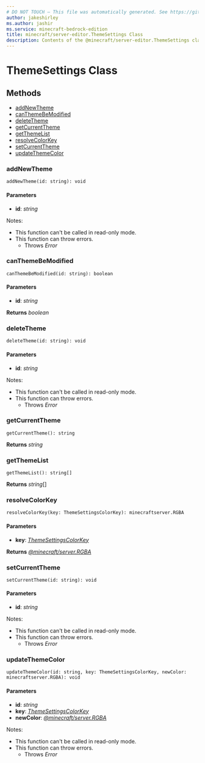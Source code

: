 ```yaml
---
# DO NOT TOUCH — This file was automatically generated. See https://github.com/mojang/minecraftapidocsgenerator to modify descriptions, examples, etc.
author: jakeshirley
ms.author: jashir
ms.service: minecraft-bedrock-edition
title: minecraft/server-editor.ThemeSettings Class
description: Contents of the @minecraft/server-editor.ThemeSettings class.
---
```

# ThemeSettings Class

## Methods
- [addNewTheme](#addnewtheme)
- [canThemeBeModified](#canthemebemodified)
- [deleteTheme](#deletetheme)
- [getCurrentTheme](#getcurrenttheme)
- [getThemeList](#getthemelist)
- [resolveColorKey](#resolvecolorkey)
- [setCurrentTheme](#setcurrenttheme)
- [updateThemeColor](#updatethemecolor)

### **addNewTheme**
`
addNewTheme(id: string): void
`

#### **Parameters**
- **id**: *string*
  
Notes:
- This function can't be called in read-only mode.
- This function can throw errors.
  - Throws *Error*

### **canThemeBeModified**
`
canThemeBeModified(id: string): boolean
`

#### **Parameters**
- **id**: *string*

**Returns** *boolean*

### **deleteTheme**
`
deleteTheme(id: string): void
`

#### **Parameters**
- **id**: *string*
  
Notes:
- This function can't be called in read-only mode.
- This function can throw errors.
  - Throws *Error*

### **getCurrentTheme**
`
getCurrentTheme(): string
`

**Returns** *string*

### **getThemeList**
`
getThemeList(): string[]
`

**Returns** *string*[]

### **resolveColorKey**
`
resolveColorKey(key: ThemeSettingsColorKey): minecraftserver.RGBA
`

#### **Parameters**
- **key**: [*ThemeSettingsColorKey*](ThemeSettingsColorKey.md)

**Returns** [*@minecraft/server.RGBA*](../../minecraft/server/RGBA.md)

### **setCurrentTheme**
`
setCurrentTheme(id: string): void
`

#### **Parameters**
- **id**: *string*
  
Notes:
- This function can't be called in read-only mode.
- This function can throw errors.
  - Throws *Error*

### **updateThemeColor**
`
updateThemeColor(id: string, key: ThemeSettingsColorKey, newColor: minecraftserver.RGBA): void
`

#### **Parameters**
- **id**: *string*
- **key**: [*ThemeSettingsColorKey*](ThemeSettingsColorKey.md)
- **newColor**: [*@minecraft/server.RGBA*](../../minecraft/server/RGBA.md)
  
Notes:
- This function can't be called in read-only mode.
- This function can throw errors.
  - Throws *Error*
